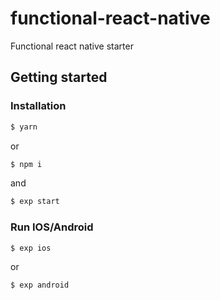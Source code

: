 # functional-react-native
Functional react native starter

## Getting started
### Installation
```bash
$ yarn
```
or
```bash
$ npm i
```
and
```bash
$ exp start
```
### Run IOS/Android
```bash
$ exp ios
```
or
```bash
$ exp android
```

